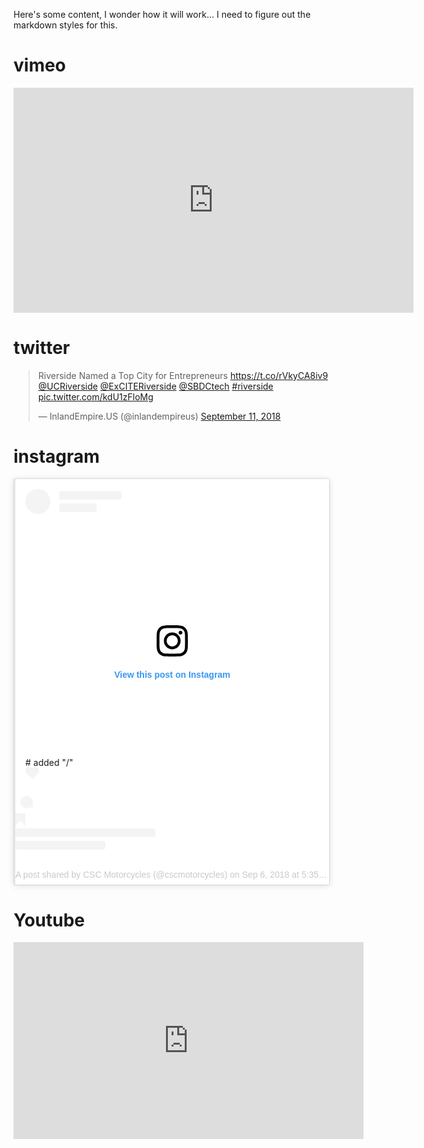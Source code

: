 Here's some content, I wonder how it will work… I need to figure out the markdown styles for this.

# vimeo
<iframe src="https://player.vimeo.com/video/145221080" width="640" height="360" frameborder="0" webkitallowfullscreen mozallowfullscreen allowfullscreen></iframe>

# twitter
<blockquote class="twitter-tweet" data-lang="en"><p lang="en" dir="ltr">Riverside Named a Top City for Entrepreneurs <a href="https://t.co/rVkyCA8iv9">https://t.co/rVkyCA8iv9</a> <a href="https://twitter.com/UCRiverside?ref_src=twsrc%5Etfw">@UCRiverside</a> <a href="https://twitter.com/ExCITERiverside?ref_src=twsrc%5Etfw">@ExCITERiverside</a> <a href="https://twitter.com/SBDCtech?ref_src=twsrc%5Etfw">@SBDCtech</a> <a href="https://twitter.com/hashtag/riverside?src=hash&amp;ref_src=twsrc%5Etfw">#riverside</a> <a href="https://t.co/kdU1zFloMg">pic.twitter.com/kdU1zFloMg</a></p>&mdash; InlandEmpire.US (@inlandempireus) <a href="https://twitter.com/inlandempireus/status/1039543429821345799?ref_src=twsrc%5Etfw">September 11, 2018</a></blockquote>
<script async src="https://platform.twitter.com/widgets.js" charset="utf-8"></script>

# instagram
<blockquote 
  class="instagram-media" 
  data-instgrm-permalink="https://www.instagram.com/p/BnZ6zy0AP5n/?utm_source=ig_embed_loading" 
  data-instgrm-version="12"style=" 
    background:#FFF; b
    order:0; b
    order-radius:3px; 
    box-shadow:0 0 1px 0 rgba(0,0,0,0.5),0 1px 10px 0 rgba(0,0,0,0.15); 
    margin: 1px; 
    max-width:540px; 
    min-width:326px; 
    padding:0; 
    width:99.375%; 
    width:-webkit-calc(100% - 2px); 
    width:calc(100% - 2px);
    ">
  <div style="padding:16px;"> 
  <a href="https://www.instagram.com/p/BnZ6zy0AP5n/?utm_source=ig_embed_loading" 
   style=" 
          background:#FFFFFF; 
          line-height:0; 
          padding:0 0; 
          text-align:center; 
          text-decoration:none; 
          width:100%;" 
   target="_blank"
  > 
  <div style=" 
          display: flex; 
          flex-direction: row; 
          align-items: center;
  "> 
    <div style="
            background-color: #F4F4F4; 
            border-radius: 50%; 
            flex-grow: 0; 
            height: 40px; 
            margin-right: 14px; 
            width: 40px;
    ">
    </div>
    <div style="
            display: flex; 
            flex-direction: column; 
            flex-grow: 1; 
            justify-content: center;
    "> 
      <div style=" 
              background-color: #F4F4F4; 
              border-radius: 4px; 
              flex-grow: 0; 
              height: 14px; 
              margin-bottom: 6px; 
              width: 100px;">
       </div> 
       <div style=" 
              background-color: #F4F4F4; 
              border-radius: 4px; 
              flex-grow: 0; 
              height: 14px; 
              width: 60px;
        ">
      </div>
    </div>
  </div>
  <div style="
          padding: 19% 0;
  ">
  </div>
  <div style="
          display:block; 
          height:50px; 
          margin:0 auto 12px; 
          width:50px;
  ">
  <svg 
          width="50px" 
          height="50px" 
          viewBox="0 0 60 60" 
          version="1.1" 
          xmlns="http://www.w3.org/2000/svg" 
          xmlns:xlink="http://www.w3.org/1999/xlink"
  >
  <g 
          stroke="none" 
          stroke-width="1" 
          fill="none" 
          fill-rule="evenodd"
  >
    <g 
            transform="translate(-511.000000, -20.000000)" 
            fill="#000000"
    >
      <g>
        <path d="M556.869,30.41 C554.814,30.41 553.148,32.076 553.148,34.131 C553.148,36.186 554.814,37.852 556.869,37.852 C558.924,37.852 560.59,36.186 560.59,34.131 C560.59,32.076 558.924,30.41 556.869,30.41 M541,60.657 C535.114,60.657 530.342,55.887 530.342,50 C530.342,44.114 535.114,39.342 541,39.342 C546.887,39.342 551.658,44.114 551.658,50 C551.658,55.887 546.887,60.657 541,60.657 M541,33.886 C532.1,33.886 524.886,41.1 524.886,50 C524.886,58.899 532.1,66.113 541,66.113 C549.9,66.113 557.115,58.899 557.115,50 C557.115,41.1 549.9,33.886 541,33.886 M565.378,62.101 C565.244,65.022 564.756,66.606 564.346,67.663 C563.803,69.06 563.154,70.057 562.106,71.106 C561.058,72.155 560.06,72.803 558.662,73.347 C557.607,73.757 556.021,74.244 553.102,74.378 C549.944,74.521 548.997,74.552 541,74.552 C533.003,74.552 532.056,74.521 528.898,74.378 C525.979,74.244 524.393,73.757 523.338,73.347 C521.94,72.803 520.942,72.155 519.894,71.106 C518.846,70.057 518.197,69.06 517.654,67.663 C517.244,66.606 516.755,65.022 516.623,62.101 C516.479,58.943 516.448,57.996 516.448,50 C516.448,42.003 516.479,41.056 516.623,37.899 C516.755,34.978 517.244,33.391 517.654,32.338 C518.197,30.938 518.846,29.942 519.894,28.894 C520.942,27.846 521.94,27.196 523.338,26.654 C524.393,26.244 525.979,25.756 528.898,25.623 C532.057,25.479 533.004,25.448 541,25.448 C548.997,25.448 549.943,25.479 553.102,25.623 C556.021,25.756 557.607,26.244 558.662,26.654 C560.06,27.196 561.058,27.846 562.106,28.894 C563.154,29.942 563.803,30.938 564.346,32.338 C564.756,33.391 565.244,34.978 565.378,37.899 C565.522,41.056 565.552,42.003 565.552,50 C565.552,57.996 565.522,58.943 565.378,62.101 M570.82,37.631 C570.674,34.438 570.167,32.258 569.425,30.349 C568.659,28.377 567.633,26.702 565.965,25.035 C564.297,23.368 562.623,22.342 560.652,21.575 C558.743,20.834 556.562,20.326 553.369,20.18 C550.169,20.033 549.148,20 541,20 C532.853,20 531.831,20.033 528.631,20.18 C525.438,20.326 523.257,20.834 521.349,21.575 C519.376,22.342 517.703,23.368 516.035,25.035 C514.368,26.702 513.342,28.377 512.574,30.349 C511.834,32.258 511.326,34.438 511.181,37.631 C511.035,40.831 511,41.851 511,50 C511,58.147 511.035,59.17 511.181,62.369 C511.326,65.562 511.834,67.743 512.574,69.651 C513.342,71.625 514.368,73.296 516.035,74.965 C517.703,76.634 519.376,77.658 521.349,78.425 C523.257,79.167 525.438,79.673 528.631,79.82 C531.831,79.965 532.853,80.001 541,80.001 C549.148,80.001 550.169,79.965 553.369,79.82 C556.562,79.673 558.743,79.167 560.652,78.425 C562.623,77.658 564.297,76.634 565.965,74.965 C567.633,73.296 568.659,71.625 569.425,69.651 C570.167,67.743 570.674,65.562 570.82,62.369 C570.966,59.17 571,58.147 571,50 C571,41.851 570.966,40.831 570.82,37.631">
        </path>
      </g>
    </g>
  </g>
  </svg>
  </div>
  <div style="
        padding-top: 8px;
  "> 
    <div style=" 
          color:#3897f0; 
          font-family:Arial,sans-serif; 
          font-size:14px; 
          font-style:normal; 
          font-weight:550; 
          line-height:18px;
    "> 
    View this post on Instagram
    </div>
  </div>
  <div style="
          padding: 12.5% 0;
  ">
  </div> 
  <div style="
          display: flex; 
          flex-direction: row; 
          margin-bottom: 14px; 
          align-items: center;
  ">
  </div> # added "/" 
  <div style="
          background-color: #F4F4F4; 
          border-radius: 50%; 
          height: 12.5px; 
          width: 12.5px; 
          transform: translateX(0px) 
          translateY(7px);">
  </div> 
  <div style="
          background-color: #F4F4F4; 
          height: 12.5px; 
          transform: rotate(-45deg) translateX(3px) translateY(1px); 
          width: 12.5px; 
          flex-grow: 0; 
          margin-right: 14px; 
          margin-left: 2px;
  ">
  </div> 
  <div style="
          background-color: #F4F4F4; 
          border-radius: 50%; 
          height: 12.5px; 
          width: 12.5px; 
          transform: translateX(9px) translateY(-18px);
  ">
  </div>
  </div>
  <div style="
          margin-left: 8px;
  "> 
  <div style=" 
          background-color: #F4F4F4; 
          border-radius: 50%; 
          flex-grow: 0; 
          height: 20px; 
          width: 20px;">
</div> 
<div style=" 
        width: 0; 
        height: 0; 
        border-top: 2px solid transparent; 
        border-left: 6px solid #f4f4f4; 
        border-bottom: 2px solid transparent; 
        transform: translateX(16px) translateY(-4px) rotate(30deg)
">
</div>
</div>
<div style="margin-left: auto;"> <div style=" width: 0px; border-top: 8px solid #F4F4F4; border-right: 8px solid transparent; transform: translateY(16px);"></div> <div style=" background-color: #F4F4F4; flex-grow: 0; height: 12px; width: 16px; transform: translateY(-4px);"></div> <div style=" width: 0; height: 0; border-top: 8px solid #F4F4F4; border-left: 8px solid transparent; transform: translateY(-4px) translateX(8px);"></div></div></div> <div style="display: flex; flex-direction: column; flex-grow: 1; justify-content: center; margin-bottom: 24px;"> <div style=" background-color: #F4F4F4; border-radius: 4px; flex-grow: 0; height: 14px; margin-bottom: 6px; width: 224px;"></div> <div style=" background-color: #F4F4F4; border-radius: 4px; flex-grow: 0; height: 14px; width: 144px;"></div></div></a><p style=" color:#c9c8cd; font-family:Arial,sans-serif; font-size:14px; line-height:17px; margin-bottom:0; margin-top:8px; overflow:hidden; padding:8px 0 7px; text-align:center; text-overflow:ellipsis; white-space:nowrap;"><a href="https://www.instagram.com/p/BnZ6zy0AP5n/?utm_source=ig_embed_loading" style=" color:#c9c8cd; font-family:Arial,sans-serif; font-size:14px; font-style:normal; font-weight:normal; line-height:17px; text-decoration:none;" target="_blank">A post shared by CSC Motorcycles (@cscmotorcycles)</a> on <time style=" font-family:Arial,sans-serif; font-size:14px; line-height:17px;" datetime="2018-09-07T00:35:31+00:00">Sep 6, 2018 at 5:35pm PDT</time></p></div></blockquote> <script async defer src="https://www.instagram.com/embed.js"></script>

# Youtube
<iframe width="560" height="315" src="https://www.youtube.com/embed/AC7hc2yZxdY" frameborder="0" allow="autoplay; encrypted-media" allowfullscreen></iframe>
